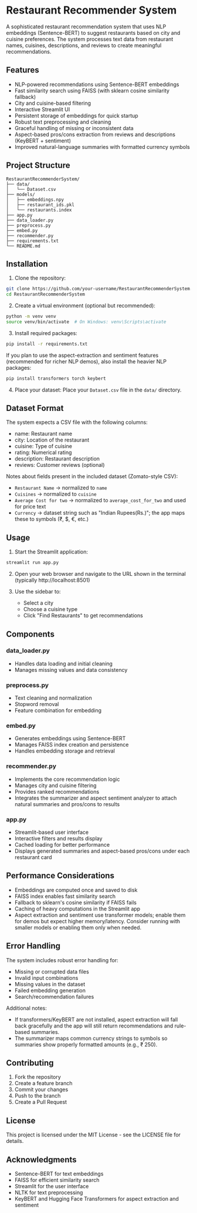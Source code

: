 # Restaurant Recommender System

A sophisticated restaurant recommendation system that uses NLP embeddings (Sentence-BERT) to suggest restaurants based on city and cuisine preferences. The system processes text data from restaurant names, cuisines, descriptions, and reviews to create meaningful recommendations.

## Features

- NLP-powered recommendations using Sentence-BERT embeddings
- Fast similarity search using FAISS (with sklearn cosine similarity fallback)
- City and cuisine-based filtering
- Interactive Streamlit UI
- Persistent storage of embeddings for quick startup
- Robust text preprocessing and cleaning
- Graceful handling of missing or inconsistent data
 - Aspect-based pros/cons extraction from reviews and descriptions (KeyBERT + sentiment)
 - Improved natural-language summaries with formatted currency symbols

## Project Structure

```
RestaurantRecommenderSystem/
├── data/
│   └── Dataset.csv
├── models/
│   ├── embeddings.npy
│   ├── restaurant_ids.pkl
│   └── restaurants.index
├── app.py
├── data_loader.py
├── preprocess.py
├── embed.py
├── recommender.py
├── requirements.txt
└── README.md
```

## Installation

1. Clone the repository:
```bash
git clone https://github.com/your-username/RestaurantRecommenderSystem.git
cd RestaurantRecommenderSystem
```

2. Create a virtual environment (optional but recommended):
```bash
python -m venv venv
source venv/bin/activate  # On Windows: venv\Scripts\activate
```

3. Install required packages:
```bash
pip install -r requirements.txt
```

If you plan to use the aspect-extraction and sentiment features (recommended for richer NLP demos), also install the heavier NLP packages:

```bash
pip install transformers torch keybert
```

4. Place your dataset:
Place your `Dataset.csv` file in the `data/` directory.

## Dataset Format

The system expects a CSV file with the following columns:
- name: Restaurant name
- city: Location of the restaurant
- cuisine: Type of cuisine
- rating: Numerical rating
- description: Restaurant description
- reviews: Customer reviews (optional)

Notes about fields present in the included dataset (Zomato-style CSV):
- `Restaurant Name` -> normalized to `name`
- `Cuisines` -> normalized to `cuisine`
- `Average Cost for two` -> normalized to `average_cost_for_two` and used for price text
- `Currency` -> dataset string such as "Indian Rupees(Rs.)"; the app maps these to symbols (₹, $, €, etc.)

## Usage

1. Start the Streamlit application:
```bash
streamlit run app.py
```

2. Open your web browser and navigate to the URL shown in the terminal (typically http://localhost:8501)

3. Use the sidebar to:
   - Select a city
   - Choose a cuisine type
   - Click "Find Restaurants" to get recommendations

## Components

### data_loader.py
- Handles data loading and initial cleaning
- Manages missing values and data consistency

### preprocess.py
- Text cleaning and normalization
- Stopword removal
- Feature combination for embedding

### embed.py
- Generates embeddings using Sentence-BERT
- Manages FAISS index creation and persistence
- Handles embedding storage and retrieval

### recommender.py
- Implements the core recommendation logic
- Manages city and cuisine filtering
- Provides ranked recommendations
 - Integrates the summarizer and aspect sentiment analyzer to attach natural summaries and pros/cons to results

### app.py
- Streamlit-based user interface
- Interactive filters and results display
- Cached loading for better performance
 - Displays generated summaries and aspect-based pros/cons under each restaurant card

## Performance Considerations

- Embeddings are computed once and saved to disk
- FAISS index enables fast similarity search
- Fallback to sklearn's cosine similarity if FAISS fails
- Caching of heavy computations in the Streamlit app
 - Aspect extraction and sentiment use transformer models; enable them for demos but expect higher memory/latency. Consider running with smaller models or enabling them only when needed.

## Error Handling

The system includes robust error handling for:
- Missing or corrupted data files
- Invalid input combinations
- Missing values in the dataset
- Failed embedding generation
- Search/recommendation failures

Additional notes:
- If transformers/KeyBERT are not installed, aspect extraction will fall back gracefully and the app will still return recommendations and rule-based summaries.
- The summarizer maps common currency strings to symbols so summaries show properly formatted amounts (e.g., ₹ 250).

## Contributing

1. Fork the repository
2. Create a feature branch
3. Commit your changes
4. Push to the branch
5. Create a Pull Request

## License

This project is licensed under the MIT License - see the LICENSE file for details.

## Acknowledgments

- Sentence-BERT for text embeddings
- FAISS for efficient similarity search
- Streamlit for the user interface
- NLTK for text preprocessing
 - KeyBERT and Hugging Face Transformers for aspect extraction and sentiment